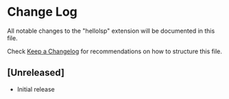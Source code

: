 # Change Log

All notable changes to the "hellolsp" extension will be documented in this file.

Check [Keep a Changelog](http://keepachangelog.com/) for recommendations on how to structure this file.

## [Unreleased]

- Initial release